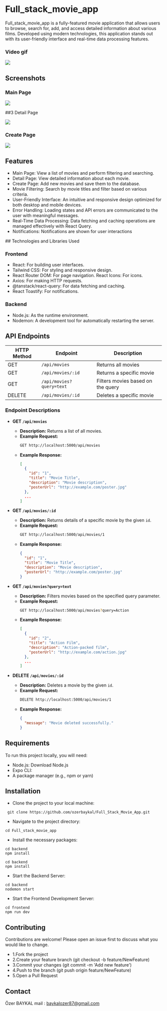 # Full_stack_movie_app

Full_stack_movie_app is a fully-featured movie application that allows users to browse, search for, add, and access detailed information about various films. Developed using modern technologies, this application stands out with its user-friendly interface and real-time data processing features.

### Video gif

![](./frontend/public/images/movie.gif)

## Screenshots

### Main Page

![](./frontend/public/images/mainPage.png)

##3 Detail Page

![](./frontend/public/images/detailPage.png)

### Create Page

![](./frontend/public/images/createPage.png)

## Features

- Main Page: View a list of movies and perform filtering and searching.
- Detail Page: View detailed information about each movie.
- Create Page: Add new movies and save them to the database.
- Movie Filtering: Search by movie titles and filter based on various criteria.
- User-Friendly Interface: An intuitive and responsive design optimized for both desktop and mobile devices.
- Error Handling: Loading states and API errors are communicated to the user with meaningful messages.
- Real-Time Data Processing: Data fetching and caching operations are managed effectively with React Query.
- Notifications: Notifications are shown for user interactions

## Technologies and Libraries Used

### Frontend

- React: For building user interfaces.
- Tailwind CSS: For styling and responsive design.
- React Router DOM: For page navigation.
  React Icons: For icons.
- Axios: For making HTTP requests.
- @tanstack/react-query: For data fetching and caching.
- React Toastify: For notifications.

### Backend

- Node.js: As the runtime environment.
- Nodemon: A development tool for automatically restarting the server.

## API Endpoints

| HTTP Method | Endpoint                 | Description                       |
| ----------- | ------------------------ | --------------------------------- |
| GET         | `/api/movies`            | Returns all movies                |
| GET         | `/api/movies/:id`        | Returns a specific movie          |
| GET         | `/api/movies?query=text` | Filters movies based on the query |
| DELETE      | `/api/movies/:id`        | Deletes a specific movie          |

### Endpoint Descriptions

- **GET `/api/movies`**

  - **Description:** Returns a list of all movies.
  - **Example Request:**
    ```bash
    GET http://localhost:5000/api/movies
    ```
  - **Example Response:**
    ```json
    [
      {
        "id": "1",
        "title": "Movie Title",
        "description": "Movie description",
        "posterUrl": "http://example.com/poster.jpg"
      },
      ...
    ]
    ```

- **GET `/api/movies/:id`**

  - **Description:** Returns details of a specific movie by the given `id`.
  - **Example Request:**
    ```bash
    GET http://localhost:5000/api/movies/1
    ```
  - **Example Response:**
    ```json
    {
      "id": "1",
      "title": "Movie Title",
      "description": "Movie description",
      "posterUrl": "http://example.com/poster.jpg"
    }
    ```

- **GET `/api/movies?query=text`**

  - **Description:** Filters movies based on the specified query parameter.
  - **Example Request:**
    ```bash
    GET http://localhost:5000/api/movies?query=Action
    ```
  - **Example Response:**
    ```json
    [
      {
        "id": "2",
        "title": "Action Film",
        "description": "Action-packed film",
        "posterUrl": "http://example.com/action.jpg"
      },
      ...
    ]
    ```

- **DELETE `/api/movies/:id`**
  - **Description:** Deletes a movie by the given `id`.
  - **Example Request:**
    ```bash
    DELETE http://localhost:5000/api/movies/1
    ```
  - **Example Response:**
    ```json
    {
      "message": "Movie deleted successfully."
    }
    ```

## Requirements

To run this project locally, you will need:

- Node.js: Download Node.js
- Expo CLI:
- A package manager (e.g., npm or yarn)

## Installation

- Clone the project to your local machine:

```
 git clone https://github.com/ozerbaykal/Full_Stack_Movie_App.git
```

- Navigate to the project directory:

```
cd Full_stack_movie_app

```

- Install the necessary packages:

```
cd backend
npm install

```

```
cd backend
npm install

```

- Start the Backend Server:

```
cd backend
nodemon start

```

- Start the Frontend Development Server:

```
cd frontend
npm run dev
```

<h2>Contributing</h2>

Contributions are welcome! Please open an issue first to discuss what you would like to change.

- 1.Fork the project
- 2.Create your feature branch (git checkout -b feature/NewFeature)
- 3.Commit your changes (git commit -m 'Add new feature')
- 4.Push to the branch (git push origin feature/NewFeature)
- 5.Open a Pull Request

<h2>Contact</h2>

Özer BAYKAL mail : baykalozer87@gmail.com
